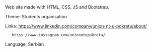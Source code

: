 Web site made with HTML, CSS, JS and Bootstrap.

Theme: Students organisation

Links: https://www.linkedin.com/company/union-nt-u-pokretu/about/

       https://www.instagram.com/unionntupokretu/ 

Language: Serbian
